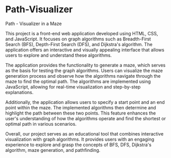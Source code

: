 # Path-Visualizer
Path - Visualizer in a Maze

This project is a front-end web application developed using HTML, CSS, and JavaScript. It focuses on graph algorithms such as Breadth-First Search (BFS), Depth-First Search (DFS), and Dijkstra's algorithm. The application offers an interactive and visually appealing interface that allows users to explore and understand these algorithms.

The application provides the functionality to generate a maze, which serves as the basis for testing the graph algorithms. Users can visualize the maze generation process and observe how the algorithms navigate through the maze to find the optimal path. The algorithms are implemented using JavaScript, allowing for real-time visualization and step-by-step explanations.

Additionally, the application allows users to specify a start point and an end point within the maze. The implemented algorithms then determine and highlight the path between these two points. This feature enhances the user's understanding of how the algorithms operate and find the shortest or optimal path in various scenarios.

Overall, our project serves as an educational tool that combines interactive visualization with graph algorithms. It provides users with an engaging experience to explore and grasp the concepts of BFS, DFS, Dijkstra's algorithm, maze generation, and pathfinding.
